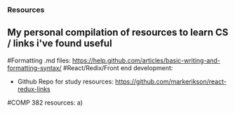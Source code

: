 ### Resources
## My personal compilation of resources to learn CS / links i've found useful
#Formatting .md files: https://help.github.com/articles/basic-writing-and-formatting-syntax/ 
#React/Redix/Front end development:  
- Github Repo for study resources: https://github.com/markerikson/react-redux-links

#COMP 382 resources:
a)
